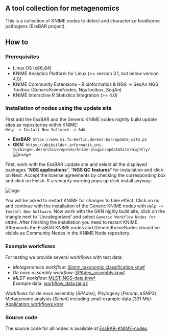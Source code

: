 ## A tool collection for metagenomics
This is a collection of KNIME nodes to detect and characterize foodborne pathogens (EssBAR project).

## How to
### Prerequisites
 - Linux OS (x86_64)
 - KNIME Analytics Platform for Linux (>= version 3.1, but below version 4.0)
 - KNIME Community Extensions - Bioinformatics & NGS -> SeqAn NGS Toolbox (GenericKnimeNodes, NgsToolbox, SeqAn)  
 - KNIME Interactive R Statistics Integration (>= 4.0)
 
### Installation of nodes using the update site  
First add the EssBAR and the Generic KNIME nodes nightly build update sites as repositories within KNIME:   
```Help -> Install New Software -> Add```   
  - **EssBAR:** ```https://www.mi.fu-berlin.de/ess-bar/update_site.p2```
  - **GKN:** ```https://abibuilder.informatik.uni-tuebingen.de/archive/openms/knime-plugin/updateSite/nightly/```   
![image](images/loaded_update_sites.png)   

First, work with the EssBAR Update site and select all the displayed packages  "**NGS applications**", "**NGS QC features**" for installation and click on Next. Accept the license agreements by checking the corresponding box and click on Finish.
If a security warning pops up click install anyway:  
   
![logo](images/unsigned_content-warning.png)    

You will be asked to restart KNIME for changes to take effect. Click on no and continue with the installation of the Generic KNIME nodes with ```Help -> Install New Software```. Now work with the GKN nighly build site, click on the triangle next to 'Uncategorized' and select ```Generic Workflow Nodes for KNIME```. After finishing the installation you need to restart KNIME.   
Afterwards the EssBAR KNIME nodes and GenericKnimeNodes should be visible as Community Nodes in the KNIME Node repository.   
   
### Example workflows
For testing we provide several workflows with test data:
 - _Metagenomics workflow:_ [Slimm_taxonomic classification.knwf](Slimm_taxonomic_classification.knwf)
 - _De novo assembly workflow:_ [SPAdes_assembly.knwf](SPAdes_assembly.knwf)
 - _MLST workflow:_ [MLST_NGS-data.knwf](MLST_NGS-data.knwf)  
 Example data: [workflow_data.tar.gz](https://www.mi.fu-berlin.de/ess-bar/workflow_data.tar.gz)   
    
 Workflows for de novo assembly (_SPAdes_), Phylogeny (_Parsnp_, _kSNP3_) , Metagenome analysis (_Slimm_) including small example data (331 Mb):
 [Application_workflows.knar](https://www.mi.fu-berlin.de/ess-bar/Application_workflows.knar)

### Source code
The source code for all nodes is available at [EssBAR-KNIME-nodes](https://github.com/kneubert/EssBAR-KNIME-nodes).
